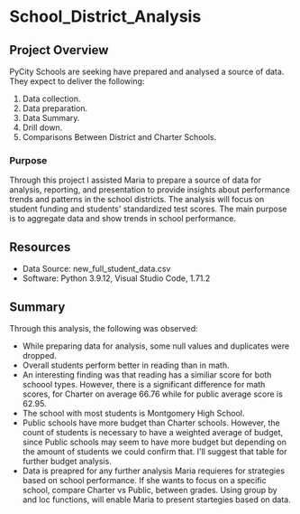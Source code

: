 # School_District_Analysis

## Project Overview

PyCity Schools are seeking have prepared and analysed a source of data. They expect to deliver the following:

1. Data collection.
2. Data preparation. 
3. Data Summary.
4. Drill down.
5. Comparisons Between District and Charter Schools. 

### Purpose

Through this project I assisted Maria to prepare a source of data for analysis, reporting, and presentation to provide insights about performance trends and patterns in the school districts. The analysis will focus on student funding and students' standardized test scores. The main purpose is to aggregate data and show trends in school performance.


## Resources

- Data Source: new_full_student_data.csv
- Software: Python 3.9.12, Visual Studio Code, 1.71.2


## Summary

Through this analysis, the following was observed:

- While preparing data for analysis, some null values and duplicates were dropped.
- Overall students perform better in reading than in math.
- An interesting finding was that reading has a similiar score for both schoool types. However, there is a significant difference for math scores, for Charter on average 66.76 while for public average score is 62.95.
- The school with most students is Montgomery High School.
- Public schools have more budget than Charter schools. However, the count of students is necessary to have a weighted average of budget, since Public schools may seem to have more budget but depending on the amount of students we could confirm that. I'll suggest that table for further budget analysis.
- Data is preapred for any further analysis Maria requieres for strategies based on school performance. If she wants to focus on a specific school, compare Charter vs Public, between grades. Using group by and loc functions, will enable Maria to present startegies based on data.
